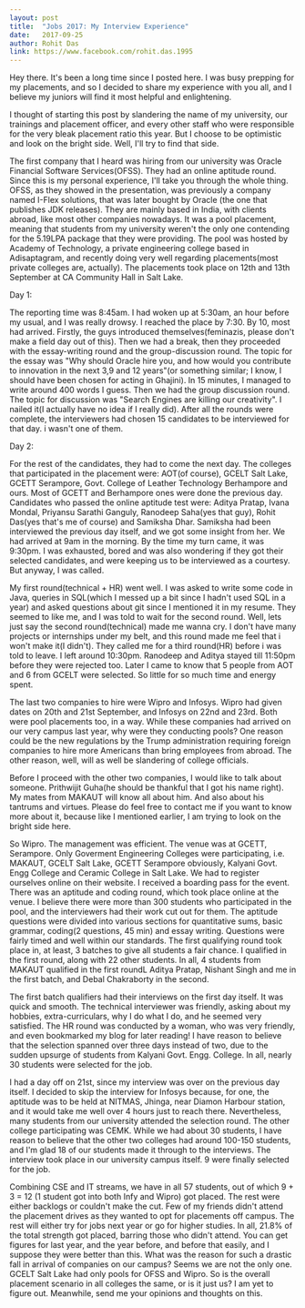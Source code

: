 ```yaml
---
layout: post
title:  "Jobs 2017: My Interview Experience"
date:   2017-09-25
author: Rohit Das
link: https://www.facebook.com/rohit.das.1995
---
```


<p class="intro"><span class="dropcap">H</span>ey there. It's been a long time since I posted here. I was busy prepping for my placements, and so I decided to share my experience with you all, and I believe my juniors will find it most helpful and enlightening.</p>

I thought of starting this post by slandering the name of my university, our trainings and placement officer, and every other staff who were responsible for the very bleak placement ratio this year. But I choose to be optimistic and look on the bright side. Well, I'll try to find that side.

The first company that I heard was hiring from our university was Oracle Financial Software Services(OFSS). They had an online aptitude round. Since this is my personal experience, I'll take you through the whole thing. OFSS, as they showed in the presentation, was previously a company named I-Flex solutions, that was later bought by Oracle (the one that publishes JDK releases). They are mainly based in India, with clients abroad, like most other companies nowadays. It was a pool placement, meaning that students from my university weren't the only one contending for the 5.19LPA package that they were providing. The pool was hosted by Academy of Technology, a private engineering college based in Adisaptagram, and recently doing very well regarding placements(most private colleges are, actually). The placements took place on 12th and 13th September at CA Community Hall in Salt Lake.

Day 1: 

The reporting time was 8:45am. I had woken up at 5:30am, an hour before my usual, and I was really drowsy. I reached the place by 7:30. By 10, most had arrived. Firstly, the guys introduced themselves(feminazis, please don't make a field day out of this). Then we had a break, then they proceeded with the essay-writing round and the group-discussion round. The topic for the essay was "Why should Oracle hire you, and how would you contribute to innovation in the next 3,9 and 12 years"(or something similar; I know, I should have been chosen for acting in Ghajini). In 15 minutes, I managed to write around 400 words I guess. Then we had the group discussion round. The topic for discussion was "Search Engines are killing our creativity". I nailed it(I actually have no idea if I really did). After all the rounds were complete, the interviewers had chosen 15 candidates to be interviewed for that day. i wasn't one of them.

Day 2:

For the rest of the candidates, they had to come the next day. The colleges that participated in the placement were: AOT(of course), GCELT Salt Lake, GCETT Serampore, Govt. College of Leather Technology Berhampore and ours. Most of GCETT and Berhampore ones were done the previous day. Candidates who passed the online aptitude test were: Aditya Pratap, Ivana Mondal, Priyansu Sarathi Ganguly, Ranodeep Saha(yes that guy), Rohit Das(yes that's me of course) and Samiksha Dhar. Samiksha had been interviewed the previous day itself, and we got some insight from her. We had arrived at 9am in the morning. By the time my turn came, it was 9:30pm. I was exhausted, bored and was also wondering if they got their selected candidates, and were keeping us to be interviewed as a courtesy. But anyway, I was called. 

My first round(technical + HR) went well. I was asked to write some code in Java, queries in SQL(which I messed up a bit since I hadn't used SQL in a year) and asked questions about git since I mentioned it in my resume. They seemed to like me, and I was told to wait for the second round. Well, lets just say the second round(technical) made me wanna cry. I don't have many projects or internships under my belt, and this round made me feel that i won't make it(I didn't). They called me for a third round(HR) before i was told to leave. I left around 10:30pm. Ranodeep and Aditya stayed till 11:50pm before they were rejected too. Later I came to know that 5 people from AOT and 6 from GCELT were selected. So little for so much time and energy spent.

The last two companies to hire were Wipro and Infosys. Wipro had given dates on 20th and 21st September, and Infosys on 22nd and 23rd. Both were pool placements too, in a way. While these companies had arrived on our very campus last year, why were they conducting pools? One reason could be the new regulations by the Trump administration requiring foreign companies to hire more Americans than bring employees from abroad. The other reason, well, will as well be slandering of college officials.

Before I proceed with the other two companies, I would like to talk about someone. Prithwijit Guha(he should be thankful that I got his name right). My mates from MAKAUT will know all about him. And also about his tantrums and virtues. Please do feel free to contact me if you want to know more about it, because like I mentioned earlier, I am trying to look on the bright side here.

So Wipro. The management was efficient. The venue was at GCETT, Serampore. Only Goverment Engineering Colleges were participating, i.e. MAKAUT, GCELT Salt Lake, GCETT Serampore obviously, Kalyani Govt. Engg College and Ceramic College in Salt Lake. We had to register ourselves online on their website. I received a boarding pass for the event. There was an aptitude and coding round, which took place online at the venue. I believe there were more than 300 students who participated in the pool, and the interviewers had their work cut out for them. The aptitude questions were divided into various sections for quantitative sums, basic grammar, coding(2 questions, 45 min) and essay writing. Questions were fairly timed and well within our standards. The first qualifying round took place in, at least, 3 batches to give all students a fair chance. I qualified in the first round, along with 22 other students. In all, 4 students from MAKAUT qualified in the first roundL Aditya Pratap, Nishant Singh and me in the first batch, and Debal Chakraborty in the second. 

The first batch qualifiers had their interviews on the first day itself. It was quick and smooth. The technical interviewer was friendly, asking about my hobbies, extra-curriculars, why I do what I do, and he seemed very satisfied. The HR round was conducted by a woman, who was very friendly, and even bookmarked my blog for later reading! I have reason to believe that the selection spanned over three days instead of two, due to the sudden upsurge of students from Kalyani Govt. Engg. College. In all, nearly 30 students were selected for the job.

I had a day off on 21st, since my interview was over on the previous day itself. I decided to skip the interview for Infosys because, for one, the aptitude was to be held at NITMAS, Jhinga, near Diamon Harbour station, and it would take me well over 4 hours just to reach there. Nevertheless, many students from our university attended the selection round. The other college participating was CEMK. While we had about 30 students, I have reason to believe that the other two colleges had around 100-150 students, and I'm glad 18 of our students made it through to the interviews. The interview took place in our university campus itself. 9 were finally selected for the job.

Combining CSE and IT streams, we have in all 57 students,  out of which 9 + 3 = 12 (1 student got into both Infy and Wipro) got placed. The rest were either backlogs or couldn't make the cut. Few of my friends didn't attend the placement drives as they wanted to opt for placements off campus. The rest will either try for jobs next year or go for higher studies. In all, 21.8% of the total strength got placed, barring those who didn't attend. You can get figures for last year, and the year before, and before that easily, and I suppose they were better than this. What was the reason for such a drastic fall in arrival of companies on our campus? Seems we are not the only one. GCELT Salt Lake had only pools for OFSS and Wipro. So is the overall placement scenario in all colleges the same, or is it just us? I am yet to figure out. Meanwhile, send me your opinions and thoughts on this.  
